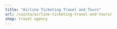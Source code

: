 ```yaml
---
title: "Airline Ticketing Travel and Tours"
url: /cainta/airline-ticketing-travel-and-tours/
shop: travel agency
---
```

